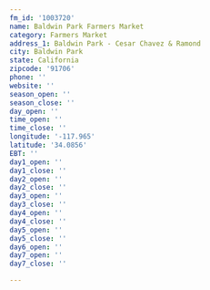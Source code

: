 ```yaml
---
fm_id: '1003720'
name: Baldwin Park Farmers Market
category: Farmers Market
address_1: Baldwin Park - Cesar Chavez & Ramond
city: Baldwin Park
state: California
zipcode: '91706'
phone: ''
website: ''
season_open: ''
season_close: ''
day_open: ''
time_open: ''
time_close: ''
longitude: '-117.965'
latitude: '34.0856'
EBT: ''
day1_open: ''
day1_close: ''
day2_open: ''
day2_close: ''
day3_open: ''
day3_close: ''
day4_open: ''
day4_close: ''
day5_open: ''
day5_close: ''
day6_open: ''
day7_open: ''
day7_close: ''

---
```

